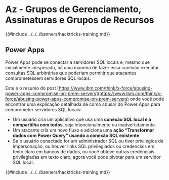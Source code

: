 # Az - Grupos de Gerenciamento, Assinaturas e Grupos de Recursos

{{#include ../../../banners/hacktricks-training.md}}

## Power Apps

Power Apps pode se conectar a servidores SQL locais e, mesmo que inicialmente inesperado, há uma maneira de fazer essa conexão executar consultas SQL arbitrárias que poderiam permitir que atacantes comprometessem servidores SQL locais.

Este é o resumo do post [https://www.ibm.com/think/x-force/abusing-power-apps-compromise-on-prem-servers](https://www.ibm.com/think/x-force/abusing-power-apps-compromise-on-prem-servers) onde você pode encontrar uma explicação detalhada de como abusar do Power Apps para comprometer servidores SQL locais:

- Um usuário cria um aplicativo que usa uma **conexão SQL local e a compartilha com todos**, seja intencionalmente ou inadvertidamente.
- Um atacante cria um novo fluxo e adiciona uma **ação “Transformar dados com Power Query” usando a conexão SQL existente**.
- Se o usuário conectado for um administrador SQL ou tiver privilégios de impersonação, ou houver links SQL privilegiados ou credenciais em texto claro em bancos de dados, ou você obteve outras credenciais privilegiadas em texto claro, agora você pode pivotar para um servidor SQL local.

{{#include ../../../banners/hacktricks-training.md}}
